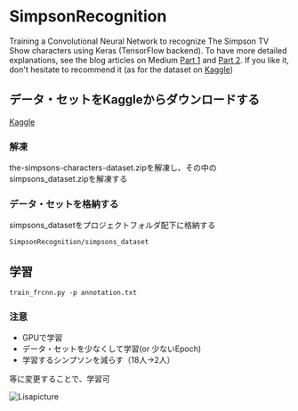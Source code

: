 # SimpsonRecognition

Training a Convolutional Neural Network to recognize The Simpson TV Show characters using Keras (TensorFlow backend).
To have more detailed explanations, see the blog articles on Medium [Part 1](https://medium.com/alex-attia-blog/the-simpsons-character-recognition-using-keras-d8e1796eae36) and [Part 2](https://medium.com/alex-attia-blog/the-simpsons-characters-recognition-and-detection-part-2-c44f9d5abf37). If you like it, don't hesitate to recommend it (as for the dataset on [Kaggle](https://www.kaggle.com/alexattia/the-simpsons-characters-dataset))

## データ・セットをKaggleからダウンロードする

[Kaggle](https://www.kaggle.com/alexattia/the-simpsons-characters-dataset)

### 解凍

the-simpsons-characters-dataset.zipを解凍し、その中のsimpsons_dataset.zipを解凍する

### データ・セットを格納する
simpsons_datasetをプロジェクトフォルダ配下に格納する

`SimpsonRecognition/simpsons_dataset`

## 学習
`train_frcnn.py -p annotation.txt`

### 注意

- GPUで学習
- データ・セットを少なくして学習(or 少ないEpoch)
- 学習するシンプソンを減らす（18人→2人）

等に変更することで、学習可

![Lisapicture](https://github.com/alexattia/SimpsonRecognition/blob/master/pics/mapple_lisa.png)
